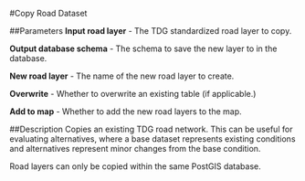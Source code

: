 #Copy Road Dataset

##Parameters
**Input road layer** - The TDG standardized road layer to copy.

**Output database schema** - The schema to save the new layer to in the database.

**New road layer** - The name of the new road layer to create.

**Overwrite** - Whether to overwrite an existing table (if applicable.)

**Add to map** - Whether to add the new road layers to the map.

##Description
Copies an existing TDG road network. This can be useful for evaluating
alternatives, where a base dataset represents existing conditions and
alternatives represent minor changes from the base condition.

Road layers can only be copied within the same PostGIS database.
